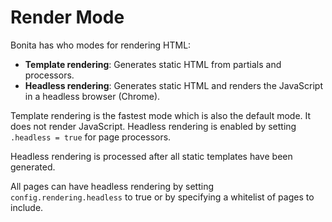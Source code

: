 # Render Mode 
Bonita has who modes for rendering HTML:

- **Template rendering**: Generates static HTML from partials and processors.
- **Headless rendering**: Generates static HTML and renders the JavaScript in a headless browser (Chrome).

Template rendering is the fastest mode which is also the default mode. It does not render JavaScript.
Headless rendering is enabled by setting `.headless = true` for page processors. 

Headless rendering is processed after all static templates have been generated.

All pages can have headless rendering by setting `config.rendering.headless` to true or by specifying a whitelist of pages to include.

